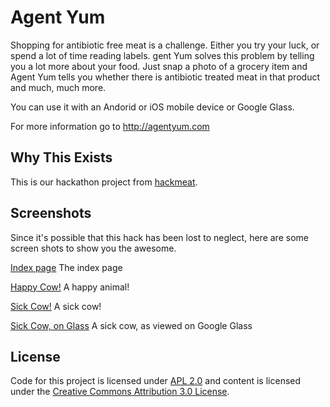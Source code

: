 # Agent Yum

Shopping for antibiotic free meat is a challenge. Either you try your luck, or spend a lot of time reading labels. 
gent Yum solves this problem by telling you a lot more about your food. Just snap a photo of a grocery item and Agent Yum
tells you whether there is antibiotic treated meat in that product and much, much more.

You can use it with an Andorid or iOS mobile device or Google Glass.

For more information go to http://agentyum.com

## Why This Exists
This is our hackathon project from [hackmeat](http://hackmeatsv.foodtechconnect.com/).

## Screenshots
Since it's possible that this hack has been lost to neglect, here are some screen shots to show you the awesome.

[Index page](https://github.com/mimming/agent-yum/blob/master/screenshots/index-thumb.png?raw=true)
The index page

[Happy Cow!](https://github.com/mimming/agent-yum/blob/master/screenshots/happy-cow-thumb.png?raw=true)
A happy animal!

[Sick Cow!](https://github.com/mimming/agent-yum/blob/master/screenshots/sick-cow-thumb.png?raw=true)
A sick cow! 

[Sick Cow, on Glass](https://github.com/mimming/agent-yum/blob/master/screenshots/sick-cow-glass-thumb.png?raw=true)
A sick cow, as viewed on Google Glass


## License
Code for this project is licensed under [APL 2.0](http://www.apache.org/licenses/LICENSE-2.0.html) 
and content is licensed under the 
[Creative Commons Attribution 3.0 License](http://creativecommons.org/licenses/by/3.0/).
